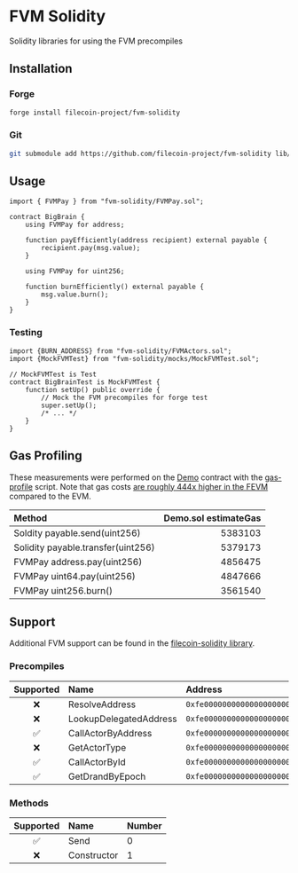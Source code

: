 # FVM Solidity
Solidity libraries for using the FVM precompiles

## Installation
### Forge
```sh
forge install filecoin-project/fvm-solidity
```

### Git
```sh
git submodule add https://github.com/filecoin-project/fvm-solidity lib/fvm-solidity
```

## Usage
```solidity
import { FVMPay } from "fvm-solidity/FVMPay.sol";

contract BigBrain {
    using FVMPay for address;

    function payEfficiently(address recipient) external payable {
        recipient.pay(msg.value);
    }

    using FVMPay for uint256;

    function burnEfficiently() external payable {
        msg.value.burn();
    }
}
```

### Testing
```solidity
import {BURN_ADDRESS} from "fvm-solidity/FVMActors.sol";
import {MockFVMTest} from "fvm-solidity/mocks/MockFVMTest.sol";

// MockFVMTest is Test
contract BigBrainTest is MockFVMTest {
    function setUp() public override {
        // Mock the FVM precompiles for forge test
        super.setUp();
        /* ... */
    }
}
```

## Gas Profiling
These measurements were performed on the [Demo](./src/Demo.sol) contract with the [gas-profile](./tools/gas-profile.sh) script.
Note that gas costs [are roughly 444x higher in the FEVM](https://docs.filecoin.io/smart-contracts/filecoin-evm-runtime/difference-with-ethereum#gas-costs) compared to the EVM.

| Method | Demo.sol estimateGas |
| :----- | -------------------: |
| Soldity payable.send(uint256) | 5383103 |
| Solidity payable.transfer(uint256) | 5379173 |
| FVMPay address.pay(uint256) | 4856475 |
| FVMPay uint64.pay(uint256) | 4847666 |
| FVMPay uint256.burn() | 3561540 |

## Support

Additional FVM support can be found in the [filecoin-solidity library](https://github.com/filecoin-project/filecoin-solidity).

### Precompiles

| Supported | Name | Address |
| :-------: | :--- | :------ |
| ❌ | ResolveAddress | `0xfe00000000000000000000000000000000000001` |
| ❌ | LookupDelegatedAddress | `0xfe00000000000000000000000000000000000002` |
| ✅ | CallActorByAddress | `0xfe00000000000000000000000000000000000003` |
| ❌ | GetActorType | `0xfe00000000000000000000000000000000000004` |
| ✅ | CallActorById | `0xfe00000000000000000000000000000000000005` |
| ✅ | GetDrandByEpoch | `0xfe00000000000000000000000000000000000006` |

### Methods

| Supported | Name | Number |
| :-------: | :--- | :----- |
| ✅ | Send | 0 |
| ❌ | Constructor | 1 |
